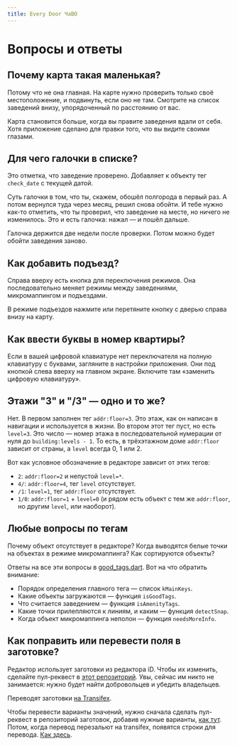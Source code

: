 ```yaml
---
title: Every Door ЧаВО
---
```

# Вопросы и ответы

## Почему карта такая маленькая?

Потому что не она главная. На карте нужно проверить только
своё местоположение, и подвинуть, если оно не там. Смотрите
на список заведений внизу, упорядоченный по расстоянию от вас.

Карта становится больше, когда вы правите заведения вдали
от себя. Хотя приложение сделано для правки того, что вы
видите своими глазами.

## Для чего галочки в списке?

Это отметка, что заведение проверено. Добавляет к объекту
тег `check_date` с текущей датой.

Суть галочки в том, что ты, скажем, обошёл полгорода в первый раз.
А потом вернулся туда через месяц, решил снова обойти.
И тебе нужно как-то отметить, что ты проверил, что заведение
на месте, но ничего не изменилось. Это и есть галочка:
нажал — и пошёл дальше.

Галочка держится две недели после проверки. Потом можно будет
обойти заведения заново.

## Как добавить подъезд?

Справа вверху есть кнопка для переключения режимов.
Она последовательно меняет режимы между заведениями,
микромаппингом и подъездами.

В режиме подъездов нажмите или перетяните кнопку с дверью
справа внизу на карту.

## Как ввести буквы в номер квартиры?

Если в вашей цифровой клавиатуре нет переключателя на полную
клавиатуру с буквами, загляните в настройки приложения.
Они под кнопкой слева вверху на главном экране. Включите там
«заменить цифровую клавиатуру».

## Этажи "3" и "/3" — одно и то же?

Нет. В первом заполнен тег `addr:floor=3`. Это этаж, как он
написан в навигации и используется в жизни. Во втором этот тег
пуст, но есть `level=3`. Это число — номер этажа в последовательной
нумерации от нуля до `building:levels - 1`. То есть, в трёхэтажном
доме `addr:floor` зависит от страны, а `level` всегда 0, 1 или 2.

Вот как условное обозначение в редакторе зависит от этих тегов:

* `2`: `addr:floor=2` и непустой `level=*`.
* `4/`: `addr:floor=4`, тег `level` отсутствует.
* `/1`: `level=1`, тег `addr:floor` отсутствует.
* `1/0`: `addr:floor=1` + `level=0` (и рядом есть объект с тем же
  `addr:floor`, но другим `level`, или наоборот).

## Любые вопросы по тегам

Почему объект отсутствует в редакторе? Когда выводятся белые точки
на объектах в режиме микромаппинга? Как сортируются объекты?

Ответы на все эти вопросы в
[good\_tags.dart](https://github.com/Zverik/every_door/blob/main/lib/helpers/good_tags.dart).
Вот на что обратить внимание:

* Порядок определения главного тега — список `kMainKeys`.
* Какие объекты загружаются — функция `isGoodTags`.
* Что считается заведением — функция `isAmenityTags`.
* Какие точки прилепляются к линиям, и каким — функция `detectSnap`.
* Когда объект микромаппинга неполон — функция `needsMoreInfo`.

## Как поправить или перевести поля в заготовке?

Редактор использует заготовки из редактора iD. Чтобы их изменить,
сделайте пул-реквест в [этот репозиторий](https://github.com/openstreetmap/id-tagging-schema).
Увы, сейчас им никто не занимается: нужно будет найти добровольцев
и убедить владельцев.

Переводят заготовки [на Transifex](https://www.transifex.com/openstreetmap/id-editor/translate/#ru/presets/).

Чтобы перевести варианты значений, нужно сначала сделать пул-реквест
в репозиторий заготовок, добавив нужные варианты,
[как тут](https://github.com/openstreetmap/id-tagging-schema/blob/main/data/fields/camera/type.json).
Потом, когда перевод перезальют на transifex, появятся строки для перевода.
[Как здесь](https://www.transifex.com/openstreetmap/id-editor/translate/#ru/presets/101711314?q=key%3Apresets.fields.camera%2Ftype).
